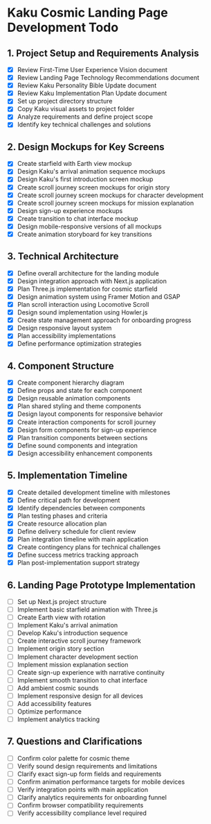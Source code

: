 # Kaku Cosmic Landing Page Development Todo

## 1. Project Setup and Requirements Analysis
- [x] Review First-Time User Experience Vision document
- [x] Review Landing Page Technology Recommendations document
- [x] Review Kaku Personality Bible Update document
- [x] Review Kaku Implementation Plan Update document
- [x] Set up project directory structure
- [x] Copy Kaku visual assets to project folder
- [x] Analyze requirements and define project scope
- [x] Identify key technical challenges and solutions

## 2. Design Mockups for Key Screens
- [x] Create starfield with Earth view mockup
- [x] Design Kaku's arrival animation sequence mockups
- [x] Design Kaku's first introduction screen mockup
- [x] Create scroll journey screen mockups for origin story
- [x] Create scroll journey screen mockups for character development
- [x] Create scroll journey screen mockups for mission explanation
- [x] Design sign-up experience mockups
- [x] Create transition to chat interface mockup
- [x] Design mobile-responsive versions of all mockups
- [x] Create animation storyboard for key transitions

## 3. Technical Architecture
- [x] Define overall architecture for the landing module
- [x] Design integration approach with Next.js application
- [x] Plan Three.js implementation for cosmic starfield
- [x] Design animation system using Framer Motion and GSAP
- [x] Plan scroll interaction using Locomotive Scroll
- [x] Design sound implementation using Howler.js
- [x] Create state management approach for onboarding progress
- [x] Design responsive layout system
- [x] Plan accessibility implementations
- [x] Define performance optimization strategies

## 4. Component Structure
- [x] Create component hierarchy diagram
- [x] Define props and state for each component
- [x] Design reusable animation components
- [x] Plan shared styling and theme components
- [x] Design layout components for responsive behavior
- [x] Create interaction components for scroll journey
- [x] Design form components for sign-up experience
- [x] Plan transition components between sections
- [x] Define sound components and integration
- [x] Design accessibility enhancement components

## 5. Implementation Timeline
- [x] Create detailed development timeline with milestones
- [x] Define critical path for development
- [x] Identify dependencies between components
- [x] Plan testing phases and criteria
- [x] Create resource allocation plan
- [x] Define delivery schedule for client review
- [x] Plan integration timeline with main application
- [x] Create contingency plans for technical challenges
- [x] Define success metrics tracking approach
- [x] Plan post-implementation support strategy

## 6. Landing Page Prototype Implementation
- [ ] Set up Next.js project structure
- [ ] Implement basic starfield animation with Three.js
- [ ] Create Earth view with rotation
- [ ] Implement Kaku's arrival animation
- [ ] Develop Kaku's introduction sequence
- [ ] Create interactive scroll journey framework
- [ ] Implement origin story section
- [ ] Implement character development section
- [ ] Implement mission explanation section
- [ ] Create sign-up experience with narrative continuity
- [ ] Implement smooth transition to chat interface
- [ ] Add ambient cosmic sounds
- [ ] Implement responsive design for all devices
- [ ] Add accessibility features
- [ ] Optimize performance
- [ ] Implement analytics tracking

## 7. Questions and Clarifications
- [ ] Confirm color palette for cosmic theme
- [ ] Verify sound design requirements and limitations
- [ ] Clarify exact sign-up form fields and requirements
- [ ] Confirm animation performance targets for mobile devices
- [ ] Verify integration points with main application
- [ ] Clarify analytics requirements for onboarding funnel
- [ ] Confirm browser compatibility requirements
- [ ] Verify accessibility compliance level required
